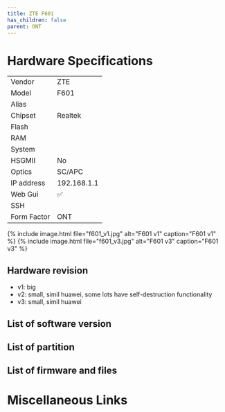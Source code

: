 ```yaml
---
title: ZTE F601 
has_children: false
parent: ONT
---
```


# Hardware Specifications

|             |             |
| ----------- | ----------- |
| Vendor      | ZTE         |
| Model       | F601        |
| Alias       |             |
| Chipset     | Realtek     |
| Flash       |             |
| RAM         |             |
| System      |             |
| HSGMII      | No          |
| Optics      | SC/APC      |
| IP address  | 192.168.1.1 |
| Web Gui     | ✅          |
| SSH         |             |
| Form Factor | ONT         |

{% include image.html file="f601_v1.jpg" alt="F601 v1" caption="F601 v1" %}
{% include image.html file="f601_v3.jpg" alt="F601 v3" caption="F601 v3" %}


## Hardware revision
- v1: big
- v2: small, simil huawei, some lots have self-destruction functionality
- v3: small, simil huawei

## List of software version
## List of partition
## List of firmware and files
# Miscellaneous Links


